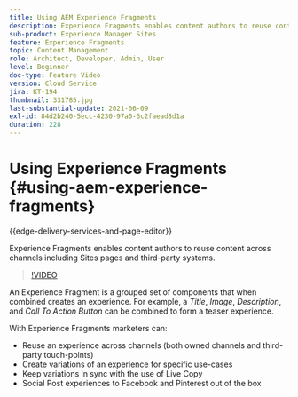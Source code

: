 ```yaml
---
title: Using AEM Experience Fragments
description: Experience Fragments enables content authors to reuse content across channels including Sites pages and third-party systems.
sub-product: Experience Manager Sites
feature: Experience Fragments
topic: Content Management
role: Architect, Developer, Admin, User
level: Beginner
doc-type: Feature Video
version: Cloud Service
jira: KT-194
thumbnail: 331785.jpg
last-substantial-update: 2021-06-09
exl-id: 84d2b240-5ecc-4230-97a0-6c2faead8d1a
duration: 228
---
```

# Using Experience Fragments {#using-aem-experience-fragments}

{{edge-delivery-services-and-page-editor}}

Experience Fragments enables content authors to reuse content across channels including Sites pages and third-party systems.

>[!VIDEO](https://video.tv.adobe.com/v/331785?quality=12&learn=on)

An Experience Fragment is a grouped set of components that when combined creates an experience. For example, a *Title*, *Image*, *Description*, and *Call To Action Button* can be combined to form a teaser experience.

With Experience Fragments marketers can:

* Reuse an experience across channels (both owned channels and third-party touch-points)
* Create variations of an experience for specific use-cases
* Keep variations in sync with the use of Live  Copy
* Social Post experiences to Facebook and Pinterest out of the box
